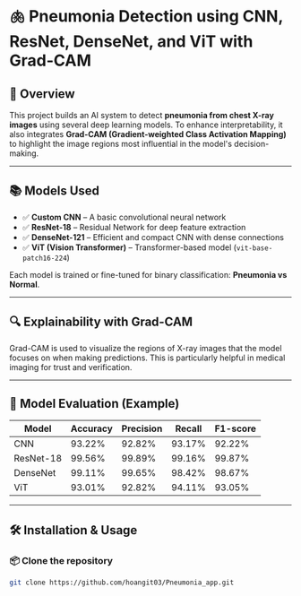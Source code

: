 # 🫁 Pneumonia Detection using CNN, ResNet, DenseNet, and ViT with Grad-CAM

## 📌 Overview

This project builds an AI system to detect **pneumonia from chest X-ray images** using several deep learning models. To enhance interpretability, it also integrates **Grad-CAM (Gradient-weighted Class Activation Mapping)** to highlight the image regions most influential in the model's decision-making.

---

## 📚 Models Used

- ✅ **Custom CNN** – A basic convolutional neural network
- ✅ **ResNet-18** – Residual Network for deep feature extraction
- ✅ **DenseNet-121** – Efficient and compact CNN with dense connections
- ✅ **ViT (Vision Transformer)** – Transformer-based model (`vit-base-patch16-224`)

Each model is trained or fine-tuned for binary classification: **Pneumonia vs Normal**.

---

## 🔍 Explainability with Grad-CAM

Grad-CAM is used to visualize the regions of X-ray images that the model focuses on when making predictions. This is particularly helpful in medical imaging for trust and verification.

---

## 🧪 Model Evaluation (Example)

| Model     | Accuracy  | Precision  | Recall  | F1-score |
|-----------|-----------|------------|---------|----------|
| CNN       | 93.22%    | 92.82%     | 93.17%  | 92.22%    |
| ResNet-18 | 99.56%    | 99.89%     | 99.16%  | 99.87%    |
| DenseNet  | 99.11%    | 99.65%     | 98.42%  | 98.67%    |
| ViT       | 93.01%    | 92.82%     | 94.11%  | 93.05%    |

---

## 🛠️ Installation & Usage

### 📦 Clone the repository

```bash
git clone https://github.com/hoangit03/Pneumonia_app.git
```
